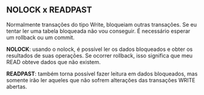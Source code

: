 ## NOLOCK x READPAST
Normalmente transações do tipo Write, bloqueiam outras transações. Se eu tentar ler uma tabela bloqueada não vou conseguir. 
É necessário esperar um rollback ou um commit.

**NOLOCK**: usando o nolock, é possível ler os dados bloqueados e obter os resultados de suas operações. Se ocorrer rollback, isso
significa que meu READ obteve dados que não existem.

**READPAST**: também torna possível fazer leitura em dados bloqueados, mas somente irão ler aqueles que não sofrem alterações
das transações WRITE abertas.
